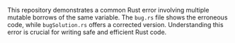 This repository demonstrates a common Rust error involving multiple mutable borrows of the same variable.  The `bug.rs` file shows the erroneous code, while `bugSolution.rs` offers a corrected version.  Understanding this error is crucial for writing safe and efficient Rust code.